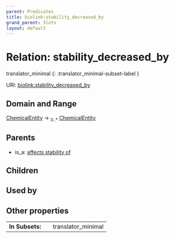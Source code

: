 ```yaml
---
parent: Predicates
title: biolink:stability_decreased_by
grand_parent: Slots
layout: default
---
```


# Relation: stability_decreased_by

translator_minimal
{: .translator_minimal-subset-label }




URI: [biolink:stability_decreased_by](https://w3id.org/biolink/vocab/stability_decreased_by)

## Domain and Range

[ChemicalEntity](ChemicalEntity.md) ->  <sub>0..\*</sub> [ChemicalEntity](ChemicalEntity.md)

## Parents

 *  is_a: [affects stability of](affects_stability_of.md)

## Children


## Used by


## Other properties

|  |  |  |
| --- | --- | --- |
| **In Subsets:** | | translator_minimal |


